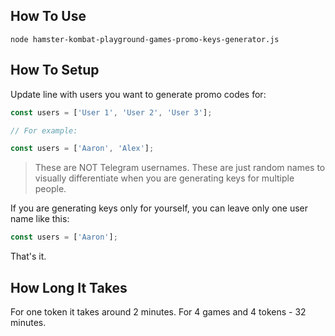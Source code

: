 ## How To Use

```shell
node hamster-kombat-playground-games-promo-keys-generator.js
```

## How To Setup

Update line with users you want to generate promo codes for:

```js
const users = ['User 1', 'User 2', 'User 3'];

// For example:

const users = ['Aaron', 'Alex'];
```

> These are NOT Telegram usernames. These are just random names to visually differentiate when you are generating keys for multiple people.

If you are generating keys only for yourself, you can leave only one user name like this:

```js
const users = ['Aaron'];
```

That's it.

## How Long It Takes

For one token it takes around 2 minutes. For 4 games and 4 tokens - 32 minutes.

